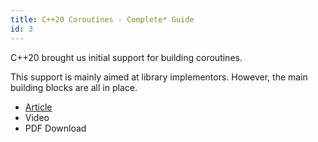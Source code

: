 ```yaml
---
title: C++20 Coroutines - Complete* Guide
id: 3
---
```


C++20 brought us initial support for building coroutines.

This support is mainly aimed at library implementors. However, the main building blocks are all in place.

- [Article](https://itnext.io/c-20-coroutines-complete-guide-7c3fc08db89d) <i class="fal fa-check-square"></i>
- Video <i class="far fa-minus-square"></i>
- PDF Download <i class="far fa-minus-square"></i>



